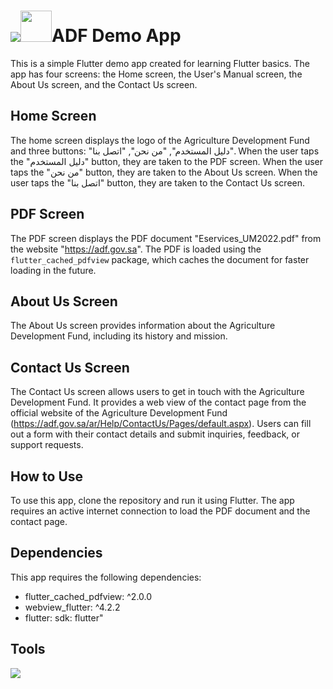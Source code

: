# <img src="https://img.icons8.com/color/48/000000/document.png"/><img src="https://github-production-user-asset-6210df.s3.amazonaws.com/105802149/259651039-a08e9946-4f73-462a-803f-8252ec18a9a0.png" width=50>ADF Demo App

This is a simple Flutter demo app created for learning Flutter basics. The app has four screens: the Home screen, the User's Manual screen, the About Us screen, and the Contact Us screen.

## Home Screen

The home screen displays the logo of the Agriculture Development Fund and three buttons: "دليل المستخدم", "من نحن", "اتصل بنا". When the user taps the "دليل المستخدم" button, they are taken to the PDF screen. When the user taps the "من نحن" button, they are taken to the About Us screen. When the user taps the "اتصل بنا" button, they are taken to the Contact Us screen.

## PDF Screen

The PDF screen displays the PDF document "Eservices_UM2022.pdf" from the website "https://adf.gov.sa". The PDF is loaded using the `flutter_cached_pdfview` package, which caches the document for faster loading in the future.

## About Us Screen

The About Us screen provides information about the Agriculture Development Fund, including its history and mission.

## Contact Us Screen

The Contact Us screen allows users to get in touch with the Agriculture Development Fund. It provides a web view of the contact page from the official website of the Agriculture Development Fund (https://adf.gov.sa/ar/Help/ContactUs/Pages/default.aspx). Users can fill out a form with their contact details and submit inquiries, feedback, or support requests.

## How to Use

To use this app, clone the repository and run it using Flutter. The app requires an active internet connection to load the PDF document and the contact page.

## Dependencies

This app requires the following dependencies:

- flutter_cached_pdfview: ^2.0.0
-  webview_flutter: ^4.2.2
- flutter: sdk: flutter"

## Tools
<img src="https://img.icons8.com/fluent/48/000000/flutter.png"/>
